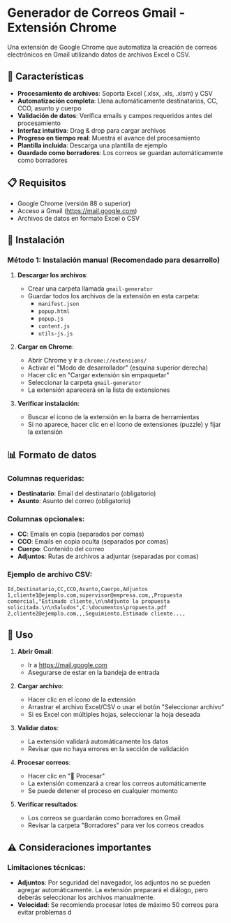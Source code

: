 # Generador de Correos Gmail - Extensión Chrome

Una extensión de Google Chrome que automatiza la creación de correos electrónicos en Gmail utilizando datos de archivos Excel o CSV.

## 🚀 Características

- **Procesamiento de archivos**: Soporta Excel (.xlsx, .xls, .xlsm) y CSV
- **Automatización completa**: Llena automáticamente destinatarios, CC, CCO, asunto y cuerpo
- **Validación de datos**: Verifica emails y campos requeridos antes del procesamiento  
- **Interfaz intuitiva**: Drag & drop para cargar archivos
- **Progreso en tiempo real**: Muestra el avance del procesamiento
- **Plantilla incluida**: Descarga una plantilla de ejemplo
- **Guardado como borradores**: Los correos se guardan automáticamente como borradores

## 📋 Requisitos

- Google Chrome (versión 88 o superior)
- Acceso a Gmail (https://mail.google.com)
- Archivos de datos en formato Excel o CSV

## 🔧 Instalación

### Método 1: Instalación manual (Recomendado para desarrollo)

1. **Descargar los archivos**:
   - Crear una carpeta llamada `gmail-generator`
   - Guardar todos los archivos de la extensión en esta carpeta:
     - `manifest.json`
     - `popup.html` 
     - `popup.js`
     - `content.js`
     - `utils-js.js`

2. **Cargar en Chrome**:
   - Abrir Chrome y ir a `chrome://extensions/`
   - Activar el "Modo de desarrollador" (esquina superior derecha)
   - Hacer clic en "Cargar extensión sin empaquetar"
   - Seleccionar la carpeta `gmail-generator`
   - La extensión aparecerá en la lista de extensiones

3. **Verificar instalación**:
   - Buscar el ícono de la extensión en la barra de herramientas
   - Si no aparece, hacer clic en el ícono de extensiones (puzzle) y fijar la extensión

## 📊 Formato de datos

### Columnas requeridas:
- **Destinatario**: Email del destinatario (obligatorio)
- **Asunto**: Asunto del correo (obligatorio)

### Columnas opcionales:
- **CC**: Emails en copia (separados por comas)
- **CCO**: Emails en copia oculta (separados por comas)  
- **Cuerpo**: Contenido del correo
- **Adjuntos**: Rutas de archivos a adjuntar (separadas por comas)

### Ejemplo de archivo CSV:

```csv
Id,Destinatario,CC,CCO,Asunto,Cuerpo,Adjuntos
1,cliente1@ejemplo.com,supervisor@empresa.com,,Propuesta comercial,"Estimado cliente,\n\nAdjunto la propuesta solicitada.\n\nSaludos",C:\documentos\propuesta.pdf
2,cliente2@ejemplo.com,,,Seguimiento,Estimado cliente...,
```

## 🚀 Uso

1. **Abrir Gmail**:
   - Ir a https://mail.google.com
   - Asegurarse de estar en la bandeja de entrada

2. **Cargar archivo**:
   - Hacer clic en el ícono de la extensión
   - Arrastrar el archivo Excel/CSV o usar el botón "Seleccionar archivo"
   - Si es Excel con múltiples hojas, seleccionar la hoja deseada

3. **Validar datos**:
   - La extensión validará automáticamente los datos
   - Revisar que no haya errores en la sección de validación

4. **Procesar correos**:
   - Hacer clic en "🚀 Procesar"
   - La extensión comenzará a crear los correos automáticamente
   - Se puede detener el proceso en cualquier momento

5. **Verificar resultados**:
   - Los correos se guardarán como borradores en Gmail
   - Revisar la carpeta "Borradores" para ver los correos creados

## ⚠️ Consideraciones importantes

### Limitaciones técnicas:
- **Adjuntos**: Por seguridad del navegador, los adjuntos no se pueden agregar automáticamente. La extensión preparará el diálogo, pero deberás seleccionar los archivos manualmente.
- **Velocidad**: Se recomienda procesar lotes de máximo 50 correos para evitar problemas d